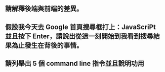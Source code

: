 ## 請解釋後端與前端的差異。


## 假設我今天去 Google 首頁搜尋框打上：JavaScriPt 並且按下 Enter，請說出從這一刻開始到我看到搜尋結果為止發生在背後的事情。



## 請列舉出 5 個 command line 指令並且說明功用


